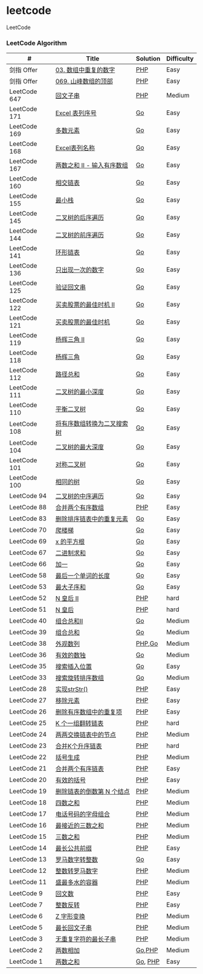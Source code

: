 # leetcode
LeetCode

### LeetCode Algorithm

| #            | Title                                                        | Solution                                                     | Difficulty |
| ------------ | ------------------------------------------------------------ | ------------------------------------------------------------ | ---------- |
| 剑指 Offer | [03. 数组中重复的数字](https://leetcode-cn.com/problems/shu-zu-zhong-zhong-fu-de-shu-zi-lcof/) | [PHP](https://github.com/moon-zhangyue/leetcode/blob/master/editor/cn/%5Boffer03%5DfindRepeatNumber.php) | Easy     |
| 剑指 Offer | [069. 山峰数组的顶部](https://leetcode-cn.com/problems/B1IidL/) | [PHP](https://github.com/moon-zhangyue/leetcode/blob/master/editor/cn/%5Boffer069%5DpeakIndexInMountainArray.php) | Easy     |
| LeetCode 647 | [回文子串](https://leetcode-cn.com/problems/palindromic-substrings/) | [PHP](https://gitee.com/love-for-poetry/Leetcode/blob/love-for-poetry/code/PHP/src/countSubstrings.PHP) | Medium     |
| LeetCode 171 | [Excel 表列序号](https://leetcode-cn.com/problems/excel-sheet-column-number/submissions/) | [Go](https://gitee.com/love-for-poetry/Leetcode/blob/love-for-poetry/code/go/src/titleToNumber.go) | Easy       |
| LeetCode 169 | [多数元素](https://leetcode-cn.com/problems/majority-element/submissions/) | [Go](https://gitee.com/love-for-poetry/Leetcode/blob/love-for-poetry/code/go/src/majorityElement.go) | Easy       |
| LeetCode 168 | [Excel表列名称](https://leetcode-cn.com/problems/excel-sheet-column-title/submissions/) | [Go](https://gitee.com/love-for-poetry/Leetcode/blob/love-for-poetry/code/go/src/convertToTitle.go) | Easy       |
| LeetCode 167 | [两数之和 II - 输入有序数组](https://leetcode-cn.com/problems/two-sum-ii-input-array-is-sorted/submissions/) | [Go](https://gitee.com/love-for-poetry/Leetcode/blob/love-for-poetry/code/go/src/twoSumIndex.go) | Easy       |
| LeetCode 160 | [相交链表](https://leetcode-cn.com/problems/intersection-of-two-linked-lists/submissions/) | [Go](https://gitee.com/love-for-poetry/Leetcode/blob/love-for-poetry/code/go/src/getIntersectionNode.go) | Easy       |
| LeetCode 155 | [最小栈](https://leetcode-cn.com/problems/min-stack/submissions/) | [Go](https://gitee.com/love-for-poetry/Leetcode/blob/love-for-poetry/code/go/src/MinStack.go) | Easy       |
| LeetCode 145 | [二叉树的后序遍历](https://leetcode-cn.com/problems/binary-tree-postorder-traversal/) | [Go](https://gitee.com/love-for-poetry/Leetcode/blob/love-for-poetry/code/go/src/postorderTraversal.go) | Easy       |
| LeetCode 144 | [二叉树的前序遍历](https://leetcode-cn.com/problems/binary-tree-preorder-traversal/submissions/) | [Go](https://gitee.com/love-for-poetry/Leetcode/blob/love-for-poetry/code/go/src/preorderTraversal.go) | Easy       |
| LeetCode 141 | [环形链表](https://leetcode-cn.com/problems/linked-list-cycle/submissions/) | [Go](https://gitee.com/love-for-poetry/Leetcode/blob/love-for-poetry/code/go/src/hasCycle.go) | Easy       |
| LeetCode 136 | [只出现一次的数字](https://leetcode-cn.com/problems/single-number/) | [Go](https://gitee.com/love-for-poetry/Leetcode/blob/love-for-poetry/code/go/src/singleNumber.go) | Easy       |
| LeetCode 125 | [验证回文串](https://leetcode-cn.com/problems/valid-palindrome/submissions/) | [Go](https://gitee.com/love-for-poetry/Leetcode/blob/love-for-poetry/code/go/src/isPalindrome.go) | Easy       |
| LeetCode 122 | [买卖股票的最佳时机 II](https://leetcode-cn.com/problems/best-time-to-buy-and-sell-stock-ii/submissions/) | [Go](https://gitee.com/love-for-poetry/Leetcode/blob/love-for-poetry/code/go/src/maxProfit2.go) | Easy       |
| LeetCode 121 | [买卖股票的最佳时机](https://leetcode-cn.com/problems/best-time-to-buy-and-sell-stock/submissions/) | [Go](https://gitee.com/love-for-poetry/Leetcode/blob/love-for-poetry/code/go/src/maxProfit.go) | Easy       |
| LeetCode 119 | [杨辉三角 II](https://leetcode-cn.com/problems/pascals-triangle-ii/submissions/) | [Go](https://gitee.com/love-for-poetry/Leetcode/blob/love-for-poetry/code/go/src/getRow.go) | Easy       |
| LeetCode 118 | [杨辉三角](https://leetcode-cn.com/problems/pascals-triangle/submissions/) | [Go](https://gitee.com/love-for-poetry/Leetcode/blob/love-for-poetry/code/go/src/generate.go) | Easy       |
| LeetCode 112 | [路径总和](https://leetcode-cn.com/problems/path-sum/submissions/) | [Go](https://gitee.com/love-for-poetry/Leetcode/blob/love-for-poetry/code/go/src/hasPathSum.go) | Easy       |
| LeetCode 111 | [二叉树的最小深度](https://leetcode-cn.com/problems/minimum-depth-of-binary-tree/submissions/) | [Go](https://gitee.com/love-for-poetry/Leetcode/blob/love-for-poetry/code/go/src/minDepth.go) | Easy       |
| LeetCode 110 | [平衡二叉树](https://leetcode-cn.com/problems/balanced-binary-tree/submissions/) | [Go](https://gitee.com/love-for-poetry/Leetcode/blob/love-for-poetry/code/go/src/isBalanced.go) | Easy       |
| LeetCode 108 | [将有序数组转换为二叉搜索树](https://leetcode-cn.com/problems/convert-sorted-array-to-binary-search-tree/submissions/) | [Go](https://gitee.com/love-for-poetry/Leetcode/blob/love-for-poetry/code/go/src/sortedArrayToBST.go) | Easy       |
| LeetCode 104 | [二叉树的最大深度](https://leetcode-cn.com/problems/maximum-depth-of-binary-tree/) | [Go](https://gitee.com/love-for-poetry/Leetcode/blob/love-for-poetry/code/go/src/maxDepth.go) | Easy       |
| LeetCode 101 | [对称二叉树](https://leetcode-cn.com/problems/symmetric-tree/) | [Go](https://gitee.com/love-for-poetry/Leetcode/blob/love-for-poetry/code/go/src/isSymmetric.go) | Easy       |
| LeetCode 100 | [相同的树](https://leetcode-cn.com/problems/same-tree/)      | [Go](https://gitee.com/love-for-poetry/Leetcode/blob/love-for-poetry/code/go/src/isSameTree.go) | Easy       |
| LeetCode 94  | [二叉树的中序遍历](https://leetcode-cn.com/problems/binary-tree-inorder-traversal/submissions/) | [Go](https://gitee.com/love-for-poetry/Leetcode/blob/love-for-poetry/code/go/src/inorderTraversal.go) | Easy       |
| LeetCode 88  | [合并两个有序数组](https://leetcode-cn.com/problems/merge-sorted-array/) | [PHP](https://gitee.com/love-for-poetry/Leetcode/blob/love-for-poetry/code/PHP/src/mergeSortArray.PHP) | Easy       |
| LeetCode 83  | [删除排序链表中的重复元素](https://leetcode-cn.com/problems/remove-duplicates-from-sorted-list/) | [Go](https://gitee.com/love-for-poetry/Leetcode/blob/love-for-poetry/code/go/src/deleteDuplicates.go) | Easy       |
| LeetCode 70  | [爬楼梯](https://leetcode-cn.com/problems/climbing-stairs/submissions/) | [Go](https://gitee.com/love-for-poetry/Leetcode/blob/love-for-poetry/code/go/src/climbStairs.go) | Easy       |
| LeetCode 69  | [x 的平方根](https://leetcode-cn.com/problems/sqrtx/)        | [Go](https://gitee.com/love-for-poetry/Leetcode/blob/love-for-poetry/code/go/src/mySqrt.go) | Easy       |
| LeetCode 67  | [二进制求和](https://leetcode-cn.com/problems/add-binary/)   | [Go](https://gitee.com/love-for-poetry/Leetcode/blob/love-for-poetry/code/go/src/addBinary.go) | Easy       |
| LeetCode 66  | [加一](https://leetcode-cn.com/problems/plus-one/)           | [Go](https://gitee.com/love-for-poetry/Leetcode/blob/love-for-poetry/code/go/src/plusOne.go) | Easy       |
| LeetCode 58  | [最后一个单词的长度](https://leetcode-cn.com/problems/length-of-last-word/submissions/) | [Go](https://gitee.com/love-for-poetry/Leetcode/blob/love-for-poetry/code/go/src/lengthOfLastWord.go) | Easy       |
| LeetCode 53  | [最大子序和](https://leetcode-cn.com/problems/maximum-subarray/) | [Go](https://gitee.com/love-for-poetry/Leetcode/blob/love-for-poetry/code/go/src/maxSubArray.go) | Easy       |
| LeetCode 52  | [N 皇后 II](https://leetcode-cn.com/problems/n-queens-ii/)   | [PHP](https://gitee.com/love-for-poetry/Leetcode/blob/love-for-poetry/code/PHP/src/totalNQueens.PHP) | hard       |
| LeetCode 51  | [N 皇后](https://leetcode-cn.com/problems/n-queens/)         | [PHP](https://gitee.com/love-for-poetry/Leetcode/blob/love-for-poetry/code/PHP/src/solveNQueens.PHP) | hard       |
| LeetCode 40  | [组合总和II](https://leetcode-cn.com/problems/combination-sum-ii/) | [Go](https://gitee.com/love-for-poetry/Leetcode/blob/love-for-poetry/code/go/src/combinationSum2.go) | Medium     |
| LeetCode 39  | [组合总和](https://leetcode-cn.com/problems/combination-sum/) | [Go](https://gitee.com/love-for-poetry/Leetcode/blob/love-for-poetry/code/go/src/combinationSum.go) | Medium     |
| LeetCode 38  | [外观数列](https://leetcode-cn.com/problems/count-and-say/)  | [PHP](https://gitee.com/love-for-poetry/Leetcode/blob/love-for-poetry/code/PHP/src/countAndSay.PHP),[Go](https://gitee.com/love-for-poetry/Leetcode/blob/love-for-poetry/code/go/src/countAndSay.go) | Medium     |
| LeetCode 36  | [有效的数独](https://leetcode-cn.com/problems/valid-sudoku/) | [Go](https://gitee.com/love-for-poetry/Leetcode/blob/love-for-poetry/code/go/src/isValidSudoku.go) | Medium     |
| LeetCode 35  | [搜索插入位置](https://leetcode-cn.com/problems/search-insert-position/) | [Go](https://gitee.com/love-for-poetry/Leetcode/blob/love-for-poetry/code/go/src/searchInsert.go) | Easy       |
| LeetCode 33  | [搜索旋转排序数组](https://leetcode-cn.com/problems/search-in-rotated-sorted-array/) | [Go](https://gitee.com/love-for-poetry/Leetcode/blob/love-for-poetry/code/go/src/search.go) | Medium     |
| LeetCode 28  | [实现strStr()](https://leetcode-cn.com/problems/implement-strstr/) | [PHP](https://github.com/moon-zhangyue/leetcode/blob/master/editor/cn/%5B28%5DstrStr.php) | Easy     |
| LeetCode 27  | [移除元素](https://leetcode-cn.com/problems/remove-element/) | [PHP](https://github.com/moon-zhangyue/leetcode/blob/master/editor/cn/%5B27%5DremoveElement.php) | Easy       |
| LeetCode 26  | [删除有序数组中的重复项](https://leetcode-cn.com/problems/remove-duplicates-from-sorted-array/) | [PHP](https://github.com/moon-zhangyue/leetcode/blob/master/editor/cn/[26]removeDuplicates.php) | Easy       |
| LeetCode 25  | [K 个一组翻转链表](https://leetcode-cn.com/problems/reverse-nodes-in-k-group/) | [PHP](https://gitee.com/love-for-poetry/Leetcode/blob/love-for-poetry/code/PHP/src/reverseKGroup.PHP) | hard       |
| LeetCode 24  | [两两交换链表中的节点](https://leetcode-cn.com/problems/swap-nodes-in-pairs/) | [PHP](https://gitee.com/love-for-poetry/Leetcode/blob/love-for-poetry/code/PHP/src/swapPairs.PHP) | Medium     |
| LeetCode 23  | [合并K个升序链表](https://leetcode-cn.com/problems/merge-k-sorted-lists/) | [PHP](https://gitee.com/love-for-poetry/Leetcode/blob/love-for-poetry/code/PHP/src/mergeKLists.PHP) | hard       |
| LeetCode 22  | [括号生成](https://leetcode-cn.com/problems/generate-parentheses/) | [PHP](https://gitee.com/love-for-poetry/Leetcode/blob/love-for-poetry/code/PHP/src/generateParenthesis.PHP) | Medium     |
| LeetCode 21  | [合并两个有序链表](https://leetcode-cn.com/problems/merge-two-sorted-lists/) | [PHP](https://gitee.com/love-for-poetry/Leetcode/blob/love-for-poetry/code/PHP/src/mergeSortArray.PHP) | Easy       |
| LeetCode 20  | [有效的括号](https://leetcode-cn.com/problems/valid-parentheses/) | [PHP](https://gitee.com/love-for-poetry/Leetcode/blob/love-for-poetry/code/PHP/src/isValid.PHP) | Easy       |
| LeetCode 19  | [删除链表的倒数第 N 个结点](https://leetcode-cn.com/problems/remove-nth-node-from-end-of-list/) | [PHP](https://gitee.com/love-for-poetry/Leetcode/blob/love-for-poetry/code/PHP/src/removeNthFromEnd.PHP) | Medium     |
| LeetCode 18  | [四数之和](https://leetcode-cn.com/problems/4sum/)           | [PHP](https://gitee.com/love-for-poetry/Leetcode/blob/love-for-poetry/code/PHP/src/fourSum.PHP) | Medium     |
| LeetCode 17  | [电话号码的字母组合](https://leetcode-cn.com/problems/letter-combinations-of-a-phone-number/) | [PHP](https://gitee.com/love-for-poetry/Leetcode/blob/love-for-poetry/code/PHP/src/letterCombinations.PHP) | Medium     |
| LeetCode 16  | [最接近的三数之和](https://leetcode-cn.com/problems/3sum-closest/) | [PHP](https://gitee.com/love-for-poetry/Leetcode/blob/love-for-poetry/code/PHP/src/threeSumClosest.PHP) | Medium     |
| LeetCode 15  | [三数之和](https://leetcode-cn.com/problems/3sum/)           | [PHP](https://gitee.com/love-for-poetry/Leetcode/blob/love-for-poetry/code/PHP/src/threeSum.PHP) | Medium     |
| LeetCode 14  | [最长公共前缀](https://leetcode-cn.com/problems/longest-common-prefix/) | [PHP](https://gitee.com/love-for-poetry/Leetcode/blob/love-for-poetry/code/PHP/src/longestCommonPrefix.PHP) | Easy       |
| LeetCode 13  | [罗马数字转整数](https://leetcode-cn.com/problems/roman-to-integer/) | [Go](https://github.com/moon-zhangyue/goLearn/blob/master/src/leetcode/editor/cn/%5B13%5D%E7%BD%97%E9%A9%AC%E6%95%B0%E5%AD%97%E8%BD%AC%E6%95%B4%E6%95%B0.go) | Easy       |
| LeetCode 12  | [整数转罗马数字](https://leetcode-cn.com/problems/integer-to-roman/) | [PHP](https://gitee.com/love-for-poetry/Leetcode/blob/love-for-poetry/code/PHP/src/intToRoman.PHP) | Medium     |
| LeetCode 11  | [盛最多水的容器](https://leetcode-cn.com/problems/container-with-most-water/) | [PHP](https://gitee.com/love-for-poetry/Leetcode/blob/love-for-poetry/code/PHP/src/maxArea.PHP) | Medium     |
| LeetCode 9   | [回文数](https://leetcode-cn.com/problems/palindrome-number/) | [PHP](https://gitee.com/love-for-poetry/Leetcode/blob/love-for-poetry/code/PHP/src/isPalindrome.PHP) | Easy       |
| LeetCode 7   | [整数反转](https://leetcode-cn.com/problems/reverse-integer/) | [PHP](https://github.com/moon-zhangyue/leetcode/blob/master/editor/cn/%5B7%5D%E6%95%B4%E6%95%B0%E5%8F%8D%E8%BD%AC.php) | Easy       |
| LeetCode 6   | [Z 字形变换](https://leetcode-cn.com/problems/zigzag-conversion/) | [PHP](https://gitee.com/love-for-poetry/Leetcode/blob/love-for-poetry/code/PHP/src/stringConvert.PHP) | Medium     |
| LeetCode 5   | [最长回文子串](https://leetcode-cn.com/problems/longest-palindromic-substring/) | [PHP](https://gitee.com/love-for-poetry/Leetcode/blob/love-for-poetry/code/PHP/src/longestPalindrome.PHP) | Medium     |
| LeetCode 3   | [无重复字符的最长子串](https://leetcode-cn.com/problems/longest-substring-without-repeating-characters/) | [PHP](https://github.com/moon-zhangyue/leetcode/blob/master/editor/cn/%5B3%5D%E6%97%A0%E9%87%8D%E5%A4%8D%E5%AD%97%E7%AC%A6%E7%9A%84%E6%9C%80%E9%95%BF%E5%AD%90%E4%B8%B2.php) | Medium     |
| LeetCode 2   | [两数相加](https://leetcode-cn.com/problems/add-two-numbers/) | [Go](https://gitee.com/love-for-poetry/Leetcode/blob/love-for-poetry/code/go/src/addTwoNumbers.go),[PHP](https://gitee.com/love-for-poetry/Leetcode/blob/love-for-poetry/code/PHP/src/addTwoNumbers.PHP) | Medium     |
| LeetCode 1   | [两数之和](https://leetcode-cn.com/problems/two-sum/)        | [Go](https://github.com/moon-zhangyue/goLearn/blob/master/src/leetcode/editor/cn/%5B1%5D%E4%B8%A4%E6%95%B0%E4%B9%8B%E5%92%8C.go), [PHP](https://github.com/moon-zhangyue/leetcode/blob/master/editor/cn/%5B1%5D%E4%B8%A4%E6%95%B0%E4%B9%8B%E5%92%8C.php) | Easy       |
